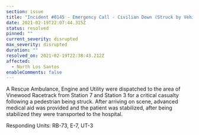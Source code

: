 ```yaml
---
section: issue
title: "Incident #0145 - Emergency Call - Civilian Down (Struck by Vehicle)"
date: 2021-02-19T22:07:44.315Z
status: resolved
pinned: ""
current_severity: disrupted
max_severity: disrupted
duration: ""
resolved_on: 2021-02-19T22:38:43.212Z
affected:
  - North Los Santos
enableComments: false
---
```

A Rescue Ambulance, Engine and Utility were dispatched to the area of Vinewood Racetrack from Station 7 and Station 3 for a critical casualty following a pedestrian being struck. After arriving on scene, advanced medical aid was provided and the patient was stabilized, after being stabilized they were transported to the hospital.

Responding Units: RB-73, E-7, UT-3